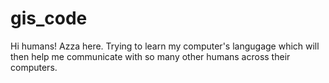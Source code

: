 # gis_code
Hi humans!
Azza here. Trying to learn my computer's langugage which will then help me communicate with so many other humans across their computers.
